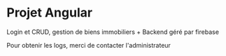 # Projet Angular

Login et CRUD, gestion de biens immobiliers + Backend géré par firebase

Pour obtenir les logs, merci de contacter l'administrateur

